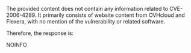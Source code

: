 The provided content does not contain any information related to CVE-2006-4289. It primarily consists of website content from OVHcloud and Flexera, with no mention of the vulnerability or related software.

Therefore, the response is:

NOINFO